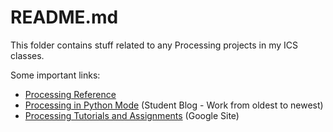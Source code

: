 # README.md

This folder contains stuff related to any Processing projects in my ICS classes.

Some important links:

- [Processing Reference](https://processing.org/reference/)
- [Processing in Python Mode](https://processing-python.beens.org/) (Student Blog - Work from oldest to newest)
- [Processing Tutorials and Assignments](https://sites.google.com/view/beens-processing) (Google Site)